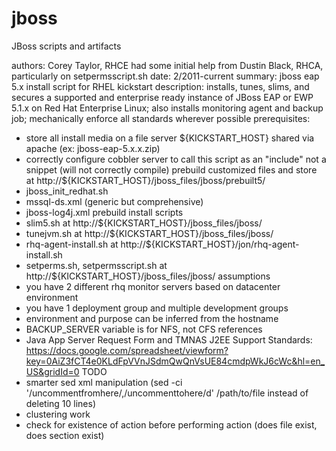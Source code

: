jboss
=====

JBoss scripts and artifacts

authors: Corey Taylor, RHCE
had some initial help from Dustin Black, RHCA, particularly on setpermsscript.sh
date: 2/2011-current
summary: jboss eap 5.x install script for RHEL kickstart
description: installs, tunes, slims, and secures a supported and enterprise ready instance of JBoss EAP or EWP 5.1.x on Red Hat Enterprise Linux; also installs monitoring agent and backup job; mechanically enforce all standards wherever possible
prerequisites:
* store all install media on a file server ${KICKSTART_HOST} shared via apache (ex: jboss-eap-5.x.x.zip)
* correctly configure cobbler server to call this script as an "include" not a snippet (will not correctly compile)
prebuild customized files and store at http://${KICKSTART_HOST}/jboss_files/jboss/prebuilt5/
* jboss_init_redhat.sh
* mssql-ds.xml (generic but comprehensive)
* jboss-log4j.xml
prebuild install scripts
* slim5.sh at http://${KICKSTART_HOST}/jboss_files/jboss/
* tunejvm.sh at http://${KICKSTART_HOST}/jboss_files/jboss/
* rhq-agent-install.sh at http://${KICKSTART_HOST}/jon/rhq-agent-install.sh
* setperms.sh, setpermsscript.sh at http://${KICKSTART_HOST}/jboss_files/jboss/
assumptions
* you have 2 different rhq monitor servers based on datacenter environment
* you have 1 deployment group and multiple development groups
* environment and purpose can be inferred from the hostname
* BACKUP_SERVER variable is for NFS, not CFS
references
* Java App Server Request Form and TMNAS J2EE Support Standards: https://docs.google.com/spreadsheet/viewform?key=0AiZ3fCT4e0KLdFpVVnJSdmQwQnVsUE84cmdpWkJ6cWc&hl=en_US&gridId=0
TODO
* smarter sed xml manipulation (sed -ci '/uncommentfromhere/,/uncommenttohere/d' /path/to/file instead of deleting 10 lines)
* clustering work
* check for existence of action before performing action (does file exist, does section exist)
